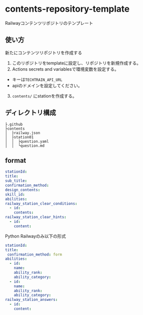 # contents-repository-template
Railwayコンテンツリポジトリのテンプレート

## 使い方
新たにコンテンツリポジトリを作成する  
1. このリポジトリをtemplateに設定し、リポジトリを新規作成する。
2. Actions secrets and variablesで環境変数を設定する。
  - キーは`TECHTRAIN_API_URL`
  - apiのドメインを設定してください。
3. `contents/` にstationを作成する。

## ディレクトリ構成
```
├.github
├contents
│  ├railway.json
│  ├station01
│  │  ├question.yaml
│  │  └question.md
```
## format
```yaml
stationId:
title:
sub_title:
confirmation_method:
design_contents:
skill_id:
abilities:
railway_station_clear_conditions:
  - id:
    contents:
railway_station_clear_hints:
  - id:
    content:
```
Python Railwayのみ以下の形式
```yaml
stationId:
title:
 confirmation_method: form
abilities:
  - id:
    name:
    ability_rank:
    ability_category:
  - id:
    name:
    ability_rank:
    ability_category:
railway_station_answers:
  - id:
    content:
```